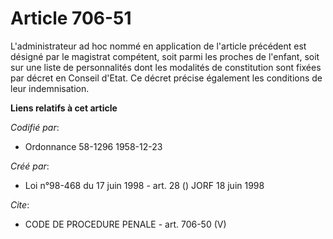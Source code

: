 # Article 706-51

L'administrateur ad hoc nommé en application de l'article précédent est désigné par le magistrat compétent, soit parmi les
proches de l'enfant, soit sur une liste de personnalités dont les modalités de constitution sont fixées par décret en Conseil
d'Etat. Ce décret précise également les conditions de leur indemnisation.

**Liens relatifs à cet article**

_Codifié par_:

  - Ordonnance 58-1296 1958-12-23

_Créé par_:

  - Loi n°98-468 du 17 juin 1998 - art. 28 () JORF 18 juin 1998

_Cite_:

  - CODE DE PROCEDURE PENALE - art. 706-50 (V)
